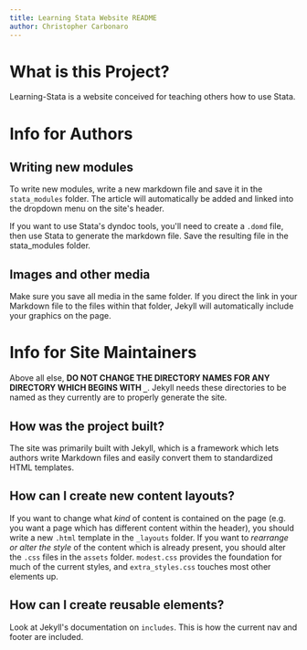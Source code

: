 ```yaml
---
title: Learning Stata Website README
author: Christopher Carbonaro
---
```


# What is this Project?
Learning-Stata is a website conceived for teaching others how to use Stata.

# Info for Authors

## Writing new modules
To write new modules, write a new markdown file and save it in the `stata_modules` folder. The article will automatically be added and linked into the dropdown menu on the site's header.

If you want to use Stata's dyndoc tools, you'll need to create a `.domd` file, then use Stata to generate the markdown file. Save the resulting file in the stata_modules folder.

## Images and other media
Make sure you save all media in the same folder. If you direct the link in your Markdown file to the files within that folder, Jekyll will automatically include your graphics on the page.

# Info for Site Maintainers

Above all else, **DO NOT CHANGE THE DIRECTORY NAMES FOR ANY DIRECTORY WHICH BEGINS WITH `_`**. Jekyll needs these directories to be named as they currently are to properly generate the site.

## How was the project built?
The site was primarily built with Jekyll, which is a framework which lets authors write Markdown files and easily convert them to standardized HTML templates.

## How can I create new content layouts?
If you want to change what *kind* of content is contained on the page (e.g. you want a page which has different content within the header), you should write a new `.html` template in the `_layouts` folder. If you want to *rearrange or alter the style* of the content which is already present, you should alter the `.css` files in the `assets` folder. `modest.css` provides the foundation for much of the current styles, and `extra_styles.css` touches most other elements up.

## How can I create reusable elements?
Look at Jekyll's documentation on `includes`. This is how the current nav and footer are included.
